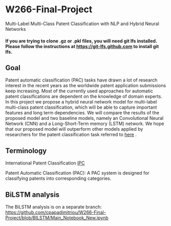 # W266-Final-Project

Multi-Label Multi-Class Patent Classification with NLP and Hybrid Neural Networks

#### If you are trying to clone .gz or .pkl files, you will need git lfs installed. Please follow the instructions at https://git-lfs.github.com to install git lfs. 

## Goal 
Patent automatic classification (PAC) tasks have drawn a lot of research interest in the recent years as the worldwide patent application submissions keep increasing. Most of the currently used approaches for automatic patent classifications are dependent on the knowledge of domain experts. In this project we propose a hybrid neural network model for multi-label multi-class patent classification, which will be able to capture important features and long term dependencies. We will compare the results of the proposed model and two baseline models, namely an Convolutional Neural Network (CNN) and a Long-Short-Term memory (LSTM) network. We hope that our proposed model will outperform other models applied by researchers for the patent classification task referred to [here](https://res.mdpi.com/def50200a1fc8ccc5cf792a61634f71ed736075024de9cd3f53580e3974e7b8c3869cb1ac14f9a35186e8ca354cef0359e40a64c1b5cfd44ad213c90b4d10caf72f83dc342ac2fc5e121269a960c76c9b2ce4de292c52065365db446022b1a2d4a0d2bca8b4563d79c8001ce69ed62227189389f263037a2bf4db07d1674742378a28b0fd65cbbf67cc5496a130493e396416ed0b2716aded5eed5e8b6f089c6bed2fe3797?filename=&attachment=1) . 



## Terminology

International Patent Classification [IPC](http://www.wipo.int/classifications/ipc/ipcpub/?notion=scheme&version=20180101&symbol=none&menulang=en&lang=en&viewmode=f&fipcpc=no&showdeleted=yes&indexes=no&headings=yes&notes=yes&direction=o2n&initial=A&cwid=none&tree=no&searchmode=smart) 


Patent Automatic Classification (PAC): A PAC system is designed for classifying patents into corresponding categories.

## BiLSTM analysis
The BiLSTM analysis is on a separate branch:
https://github.com/cpapadimitriou/W266-Final-Project/blob/BILSTM/Main_Notebook_New.ipynb




